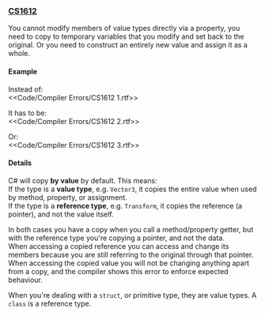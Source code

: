 ### [CS1612](https://docs.microsoft.com/en-us/dotnet/csharp/language-reference/compiler-messages/cs1612)
You cannot modify members of value types directly via a property, you need to copy to temporary variables that you modify and set back to the original.
Or you need to construct an entirely new value and assign it as a whole.

#### Example
Instead of:  
<<Code/Compiler Errors/CS1612 1.rtf>>  

It has to be:  
<<Code/Compiler Errors/CS1612 2.rtf>>  

Or:  
<<Code/Compiler Errors/CS1612 3.rtf>>


#### Details
C# will copy **by value** by default. This means:  
If the type is a **value type**, e.g. `Vector3`, it copies the entire value when used by method, property, or assignment.  
If the type is a **reference type**, e.g. `Transform`, it copies the reference (a pointer), and not the value itself.  

In both cases you have a copy when you call a method/property getter, but with the reference type you're copying a pointer, and not the data.  
When accessing a copied reference you can access and change its members because you are still referring to the original through that pointer.  
When accessing the copied value you will not be changing anything apart from a copy, and the compiler shows this error to enforce expected behaviour.  

When you're dealing with a `struct`, or primitive type, they are value types. A `class` is a reference type.  

